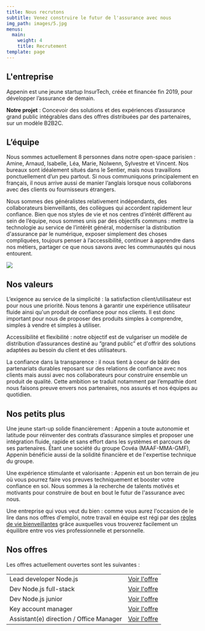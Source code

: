 ```yaml
---
title: Nous recrutons
subtitle: Venez construire le futur de l'assurance avec nous
img_path: images/5.jpg
menus:
  main:
    weight: 4
    title: Recrutement
template: page
---
```


## L'entreprise

Appenin est une jeune startup InsurTech, créée et financée fin 2019, pour développer l’assurance de demain.

<b>Notre projet</b> : Concevoir des solutions et des expériences d’assurance grand public intégrables dans des offres distribuées par des partenaires, sur un modèle B2B2C.

## L’équipe

Nous sommes actuellement 8 personnes dans notre open-space parisien : Amine, Arnaud, Isabelle, Léa, Marie, Nolwenn, Sylvestre et Vincent. 
Nos bureaux sont idéalement situés dans le Sentier, mais nous travaillons ponctuellement d’un peu partout. Si nous communiquons principalement en 
français, il nous arrive aussi de manier l’anglais lorsque nous collaborons avec des clients ou 
fournisseurs étrangers.

Nous sommes des généralistes relativement indépendants, des collaborateurs bienveillants, des collègues qui accordent rapidement leur confiance. 
Bien que nos styles de vie et nos centres d’intérêt diffèrent au sein de l’équipe, nous sommes unis par des objectifs communs : mettre la technologie au service 
de l’intérêt général, moderniser la distribution d'assurance par le numérique, exposer simplement des choses compliquées, toujours penser à l’accessibilité, 
continuer à apprendre dans nos métiers, partager ce que nous savons avec les communautés qui nous entourent.

<img src="/images/11.jpg">

## Nos valeurs 

L’exigence au service de la simplicité : la satisfaction client/utilisateur est pour nous une priorité. Nous tenons à garantir une expérience utilisateur fluide ainsi
qu'un produit de confiance pour nos clients. Il est donc important pour nous de proposer des produits simples à comprendre, simples à vendre et simples à utiliser. 

Accessibilité et flexibilité : notre objectif est de vulgariser un modèle de distribution d’assurances destiné au “grand public” et d'offrir des solutions adaptées au
besoin du client et des utilisateurs. 

La confiance dans la transparence : il nous tient à coeur de bâtir des partenariats durables reposant sur des relations de confiance avec nos clients 
mais aussi avec nos collaborateurs pour construire ensemble un produit de qualité. Cette ambition se traduit notamment par l’empathie dont nous faisons preuve envers nos
partenaires, nos assurés et nos équipes au quotidien. 


## Nos petits plus 

Une jeune start-up solide financièrement : Appenin a toute autonomie et latitude pour réinventer des contrats d’assurance simples et proposer une intégration fluide,
rapide et sans effort dans les systèmes et parcours de ses partenaires. Étant une société du groupe Covéa (MAAF-MMA-GMF), Appenin bénéficie aussi de la solidité
financière et de l'expertise technique du groupe. 

Une expérience stimulante et valorisante : Appenin est un bon terrain de jeu où vous pourrez faire vos preuves techniquement et booster votre confiance en soi. Nous sommes à la recherche de talents motivés et motivants pour construire de bout en bout le futur de l'assurance avec nous. 

Une entreprise qui vous veut du bien : comme vous aurez l'occasion de le lire dans nos offres d'emploi, notre travail en équipe est régi par des [règles de vie
bienveillantes](https://appenin.github.io/appenin/charte.html) grâce auxquelles vous trouverez facilement un équilibre entre vos vies professionnelle et personnelle.


## Nos offres 

Les offres actuellement ouvertes sont les suivantes :

|   |   |
| ------| ----- |
| Lead developer Node.js  | <a href="/offers/lead-developer-node-js/" class="button">Voir l'offre</a>  |
| Dev Node.js full-stack  | <a href="/offers/developpeur-node-js-full-stack/" class="button">Voir l'offre</a>  |
| Dev Node.js junior | <a href="/offers/developpeur-node-js-junior/" class="button">Voir l'offre</a>  |
| Key account manager | <a href="https://careers.flatchr.io/vacancy/7brjv9mz0bpr5mng-senior-business-development-manager-cdi?btn_color=004e92" class="button">Voir l'offre</a> |
| Assistant(e) direction / Office Manager | <a href="https://careers.flatchr.io/vacancy/zndrr9bv129yqqye-assistante-direction-office-manager?btn_color=004e92" class="button">Voir l'offre</a> |


